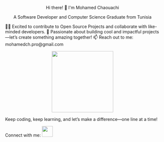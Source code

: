 <p align="center">Hi there! 👋 I'm Mohamed Chaouachi</p>
<p align="center">A Software Developer and Computer Science Graduate from Tunisia</p>
👨‍💻 Excited to contribute to Open Source Projects and collaborate with like-minded developers.
🚀 Passionate about building cool and impactful projects—let’s create something amazing together!
📫 Reach out to me: mohamedch.pro@gmail.com
<p align="center"><img src="https://media.giphy.com/media/13HgwGsXF0aiGY/giphy.gif" width="200"></p>
Keep coding, keep learning, and let’s make a difference—one line at a time!

Connect with me:
<a href="https://www.linkedin.com/in/mohamed-chaouachi-86aa3b225/" target="_blank"><img src="https://upload.wikimedia.org/wikipedia/commons/thumb/c/ca/LinkedIn_logo_initials.png/640px-LinkedIn_logo_initials.png" width="35" height="35"></a>
